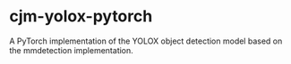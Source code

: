 # cjm-yolox-pytorch
A PyTorch implementation of the YOLOX object detection model based on the mmdetection implementation.
